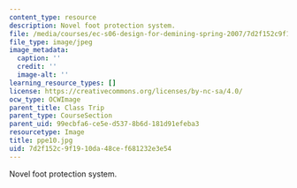 ```yaml
---
content_type: resource
description: Novel foot protection system.
file: /media/courses/ec-s06-design-for-demining-spring-2007/7d2f152c9f1910da48cef681232e3e54_ppe10.jpg
file_type: image/jpeg
image_metadata:
  caption: ''
  credit: ''
  image-alt: ''
learning_resource_types: []
license: https://creativecommons.org/licenses/by-nc-sa/4.0/
ocw_type: OCWImage
parent_title: Class Trip
parent_type: CourseSection
parent_uid: 99ecbfa6-ce5e-d537-8b6d-181d91efeba3
resourcetype: Image
title: ppe10.jpg
uid: 7d2f152c-9f19-10da-48ce-f681232e3e54
---
```

Novel foot protection system.